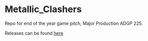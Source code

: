 # Metallic_Clashers
Repo for end of the year game pitch, Major Production ADGP 225.

Releases can be found [here](https://github.com/brockbarlow/Metallic_Clashers/releases)
